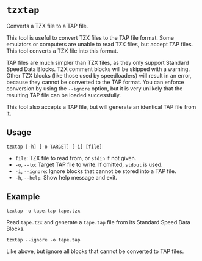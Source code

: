 # `tzxtap`

Converts a TZX file to a TAP file.

This tool is useful to convert TZX files to the TAP file format. Some emulators or computers are unable to read TZX files, but accept TAP files. This tool converts a TZX file into this format.

TAP files are much simpler than TZX files, as they only support Standard Speed Data Blocks. TZX comment blocks will be skipped with a warning. Other TZX blocks (like those used by speedloaders) will result in an error, because they cannot be converted to the TAP format. You can enforce conversion by using the `--ignore` option, but it is very unlikely that the resulting TAP file can be loaded successfully.

This tool also accepts a TAP file, but will generate an identical TAP file from it.

## Usage

```
tzxtap [-h] [-o TARGET] [-i] [file]
```

* `file`: TZX file to read from, or `stdin` if not given.
* `-o`, `--to`: Target TAP file to write. If omitted, `stdout` is used.
* `-i`, `--ignore`: Ignore blocks that cannot be stored into a TAP file.
* `-h`, `--help`: Show help message and exit.

## Example

```
tzxtap -o tape.tap tape.tzx
```

Read `tape.tzx` and generate a `tape.tap` file from its Standard Speed Data Blocks.

```
tzxtap --ignore -o tape.tap
```

Like above, but ignore all blocks that cannot be converted to TAP files.
